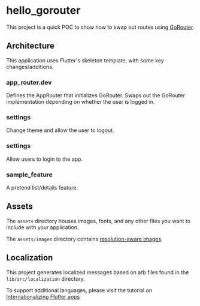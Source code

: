 # hello_gorouter

This project is a quick POC to show how to swap out routes using [GoRouter](https://gorouter.dev/).

## Architecture

This application uses Flutter's skeleton template, with some key changes/additions.

### app_router.dev

Defines the AppRouter that initializes GoRouter.  Swaps out the GoRouter implementation depending on whether the user is logged in.

### settings

Change theme and allow the user to logout.

### settings

Allow users to login to the app.

### sample_feature

A pretend list/details feature.

## Assets

The `assets` directory houses images, fonts, and any other files you want to
include with your application.

The `assets/images` directory contains [resolution-aware
images](https://flutter.dev/docs/development/ui/assets-and-images#resolution-aware).

## Localization

This project generates localized messages based on arb files found in
the `lib/src/localization` directory.

To support additional languages, please visit the tutorial on
[Internationalizing Flutter
apps](https://flutter.dev/docs/development/accessibility-and-localization/internationalization)
